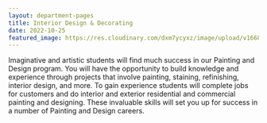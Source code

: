 ```yaml
---
layout: department-pages
title: Interior Design & Decorating
date: 2022-10-25
featured_image: https://res.cloudinary.com/dxm7ycyxz/image/upload/v1668016913/2022/04/rhondak-native-florida-folk-artist-_Yc7OtfFn-0-unsplash-1_mxr1su.jpg
---
```


Imaginative and artistic students will find much success in our Painting and Design program. You will have the opportunity to build knowledge and experience through projects that involve painting, staining, refinishing, interior design, and more. To gain experience students will complete jobs for customers and do interior and exterior residential and commercial painting and designing. These invaluable skills will set you up for success in a number of Painting and Design careers.

